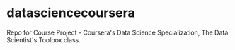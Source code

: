 datasciencecoursera
===================

Repo for Course Project - Coursera's Data Science Specialization, The Data Scientist's Toolbox class.
